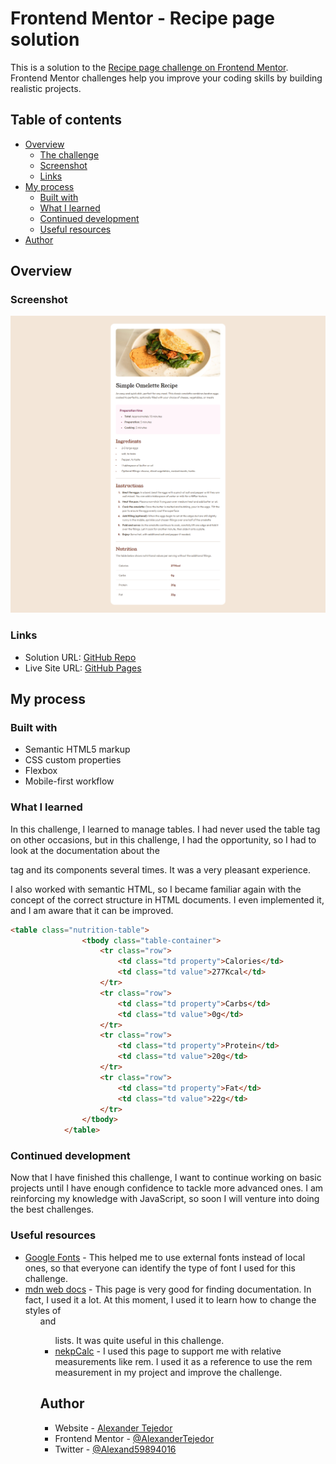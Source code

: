 # Frontend Mentor - Recipe page solution

This is a solution to the [Recipe page challenge on Frontend Mentor](https://www.frontendmentor.io/challenges/recipe-page-KiTsR8QQKm). Frontend Mentor challenges help you improve your coding skills by building realistic projects. 

## Table of contents

- [Overview](#overview)
  - [The challenge](#the-challenge)
  - [Screenshot](#screenshot)
  - [Links](#links)
- [My process](#my-process)
  - [Built with](#built-with)
  - [What I learned](#what-i-learned)
  - [Continued development](#continued-development)
  - [Useful resources](#useful-resources)
- [Author](#author)

## Overview

### Screenshot

![](./assets/images/screenshot.png)

### Links

- Solution URL: [GitHub Repo](https://github.com/AlexanderTejedor/Recipe-page)
- Live Site URL: [GitHub Pages](https://alexandertejedor.github.io/Recipe-page/)

## My process

### Built with

- Semantic HTML5 markup
- CSS custom properties
- Flexbox
- Mobile-first workflow

### What I learned

In this challenge, I learned to manage tables. I had never used the table tag on other occasions, but in this challenge, I had the opportunity, so I had to look at the documentation about the <table> tag and its components several times. It was a very pleasant experience.

I also worked with semantic HTML, so I became familiar again with the concept of the correct structure in HTML documents. I even implemented it, and I am aware that it can be improved.

```html
<table class="nutrition-table">
                <tbody class="table-container">
                    <tr class="row">
                        <td class="td property">Calories</td>
                        <td class="td value">277Kcal</td>
                    </tr>
                    <tr class="row">
                        <td class="td property">Carbs</td>
                        <td class="td value">0g</td>
                    </tr>
                    <tr class="row">
                        <td class="td property">Protein</td>
                        <td class="td value">20g</td>
                    </tr>
                    <tr class="row">
                        <td class="td property">Fat</td>
                        <td class="td value">22g</td>
                    </tr>
                </tbody>
            </table>
```
### Continued development

Now that I have finished this challenge, I want to continue working on basic projects until I have enough confidence to tackle more advanced ones. I am reinforcing my knowledge with JavaScript, so soon I will venture into doing the best challenges.

### Useful resources

- [Google Fonts](https://fonts.google.com/) - This helped me to use external fonts instead of local ones, so that everyone can identify the type of font I used for this challenge.
- [mdn web docs](https://developer.mozilla.org/es/docs/Web/CSS/::marker) - This page is very good for finding documentation. In fact, I used it a lot. At this moment, I used it to learn how to change the styles of <ol> and <ul> lists. It was quite useful in this challenge.
- [nekpCalc](https://nekocalc.com/es/px-a-rem-conversor) - I used this page to support me with relative measurements like rem. I used it as a reference to use the rem measurement in my project and improve the challenge.

## Author

- Website - [Alexander Tejedor](https://github.com/AlexanderTejedor)
- Frontend Mentor - [@AlexanderTejedor](https://www.frontendmentor.io/profile/AlexanderTejedor)
- Twitter - [@Alexand59894016](https://x.com/Alexand59894016)
